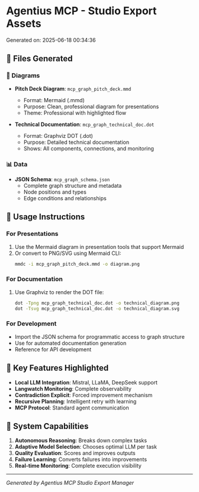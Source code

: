 # Agentius MCP - Studio Export Assets

Generated on: 2025-06-18 00:34:36

## 📁 Files Generated

### 🎨 Diagrams
- **Pitch Deck Diagram**: `mcp_graph_pitch_deck.mmd`
  - Format: Mermaid (.mmd)
  - Purpose: Clean, professional diagram for presentations
  - Theme: Professional with highlighted flow

- **Technical Documentation**: `mcp_graph_technical_doc.dot`
  - Format: Graphviz DOT (.dot)
  - Purpose: Detailed technical documentation
  - Shows: All components, connections, and monitoring

### 📊 Data
- **JSON Schema**: `mcp_graph_schema.json`
  - Complete graph structure and metadata
  - Node positions and types
  - Edge conditions and relationships

## 🔧 Usage Instructions

### For Presentations
1. Use the Mermaid diagram in presentation tools that support Mermaid
2. Or convert to PNG/SVG using Mermaid CLI:
   ```bash
   mmdc -i mcp_graph_pitch_deck.mmd -o diagram.png
   ```

### For Documentation
1. Use Graphviz to render the DOT file:
   ```bash
   dot -Tpng mcp_graph_technical_doc.dot -o technical_diagram.png
   dot -Tsvg mcp_graph_technical_doc.dot -o technical_diagram.svg
   ```

### For Development
- Import the JSON schema for programmatic access to graph structure
- Use for automated documentation generation
- Reference for API development

## 🎯 Key Features Highlighted

- **Local LLM Integration**: Mistral, LLaMA, DeepSeek support
- **Langwatch Monitoring**: Complete observability
- **Contradiction Explicit**: Forced improvement mechanism
- **Recursive Planning**: Intelligent retry with learning
- **MCP Protocol**: Standard agent communication

## 🚀 System Capabilities

1. **Autonomous Reasoning**: Breaks down complex tasks
2. **Adaptive Model Selection**: Chooses optimal LLM per task
3. **Quality Evaluation**: Scores and improves outputs
4. **Failure Learning**: Converts failures into improvements
5. **Real-time Monitoring**: Complete execution visibility

---

*Generated by Agentius MCP Studio Export Manager*

